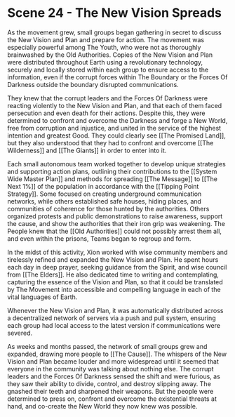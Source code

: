 # Scene 24 - The New Vision Spreads

As the movement grew, small groups began gathering in secret to discuss the New Vision and Plan and prepare for action. The movement was especially powerful among The Youth, who were not as thoroughly brainwashed by the Old Authorities. Copies of the New Vision and Plan were distributed throughout Earth using a revolutionary technology, securely and locally stored within each group to ensure access to the information, even if the corrupt forces within The Boundary or the Forces Of Darkness outside the boundary disrupted communications.

They knew that the corrupt leaders and the Forces Of Darkness were reacting violently to the New Vision and Plan, and that each of them faced persecution and even death for their actions. Despite this, they were determined to confront and overcome the Darkness and forge a New World, free from corruption and injustice, and united in the service of the highest intention and greatest Good. They could clearly see [[The Promised Land]], but they also understood that they had to confront and overcome [[The Wilderness]] and [[The Giants]] in order to enter into it. 
  
Each small autonomous team worked together to develop unique strategies and supporting action plans, outlining their contributions to the [[System Wide Master Plan]] and methods for spreading [[The Message]] to [[The Next 1%]] of the population in accordance with the [[Tipping Point Strategy]]. Some focused on creating underground communication networks, while others established safe houses, hiding places, and communities of coherence for those hunted by the authorities. Others organized protests and public demonstrations to raise awareness, support the cause, and show the authorities that their iron grip was weakening. The People knew that the [[Old Authorities]] could not possibly arrest them all, and even within the prisons, Teams began to regroup and form. 

In the midst of this activity, Xion worked with wise community members and tirelessly refined and expanded the New Vision and Plan. He spent hours each day in deep prayer, seeking guidance from the Spirit, and wise council from [[The Elders]]. He also dedicated time to writing and contemplating, capturing the essence of the Vision and Plan, so that it could be translated by The Movement into accessible and compelling language in each of the vital languages of Earth.

Whenever the New Vision and Plan, it was automatically distributed across a decentralized network of servers via a push and pull system, ensuring each group had local access to the latest version if communications were severed. 

As weeks and months passed, the network of small groups grew and expanded, drawing more people to [[The Cause]]. The whispers of the New Vision and Plan became louder and more widespread until it seemed that everyone in the community was talking about nothing else. The corrupt leaders and the Forces Of Darkness sensed the shift and were furious, as they saw their ability to divide, control, and destroy slipping away. The gnashed their teeth and sharpened their weapons. But the people were determined to press on, confront and overcome the existential threats at hand, and co-create the New World they now knew was possible.
  